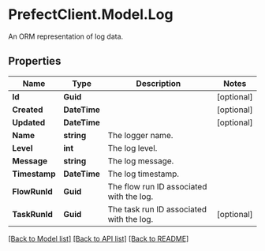 # PrefectClient.Model.Log
An ORM representation of log data.

## Properties

Name | Type | Description | Notes
------------ | ------------- | ------------- | -------------
**Id** | **Guid** |  | [optional] 
**Created** | **DateTime** |  | [optional] 
**Updated** | **DateTime** |  | [optional] 
**Name** | **string** | The logger name. | 
**Level** | **int** | The log level. | 
**Message** | **string** | The log message. | 
**Timestamp** | **DateTime** | The log timestamp. | 
**FlowRunId** | **Guid** | The flow run ID associated with the log. | 
**TaskRunId** | **Guid** | The task run ID associated with the log. | [optional] 

[[Back to Model list]](../README.md#documentation-for-models) [[Back to API list]](../README.md#documentation-for-api-endpoints) [[Back to README]](../README.md)

